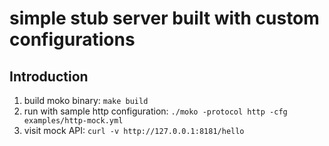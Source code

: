 # simple stub server built with custom configurations

## Introduction

1. build moko binary: `make build`
1. run with sample http configuration: `./moko -protocol http -cfg examples/http-mock.yml`
1. visit mock API: `curl -v http://127.0.0.1:8181/hello`
